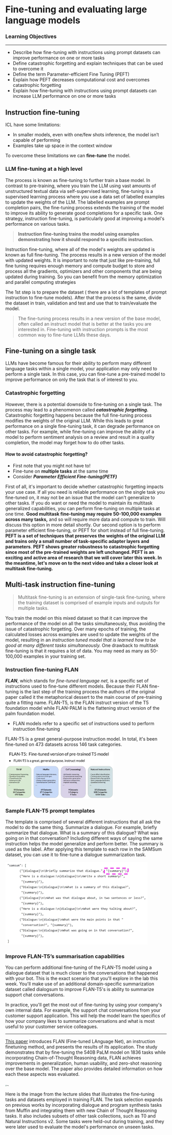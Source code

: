# Fine-tuning and evaluating large language models

### Learning Objectives

------

- Describe how fine-tuning with instructions using prompt datasets can improve performance on one or more tasks
- Define catastrophic forgetting and explain techniques that can be used to overcome it
- Define the term Parameter-efficient Fine Tuning (PEFT)
- Explain how PEFT decreases computational cost and overcomes catastrophic forgetting
- Explain how fine-tuning with instructions using prompt datasets can increase LLM performance on one or more tasks

## Instruction fine-tuning

ICL have some limitations:

- In smaller models, even with one/few shots inference, the model isn’t capable of performing
- Examples take up space in the context window

To overcome these limitations we can **fine-tune** the model. 

### LLM fine-tuning at a high level

The process is known as fine-tuning to further train a base model. In contrast to pre-training, where you train the LLM using vast amounts of unstructured textual data via self-supervised learning, fine-tuning is a supervised learning process where you use a data set of labelled examples to update the weights of the LLM. The labelled examples are prompt completion pairs, the fine-tuning process extends the training of the model to improve its ability to generate good completions for a specific task. One strategy, instruction fine-tuning, is particularly good at improving a model's performance on various tasks. 

> **Instruction fine-tuning trains the model using examples demonstrating how it should respond to a specific instruction.** 

 Instruction fine-tuning, where all of the model's weights are updated is known as full fine-tuning. The process results in a new version of the model with updated weights. It is important to note that just like pre-training, full fine tuning requires enough memory and compute budget to store and process all the gradients, optimizers and other components that are being updated during training. So you can benefit from the memory optimization and parallel computing strategies

The 1st step is to prepare the dataset ( there are a lot of templates of prompt instruction to fine-tune models). After that the process is the same, divide the dataset in train, validation and test and use that to train/evaluate the model.

>  The fine-tuning process results in a new version of the base model, often called an instruct model that is better at the tasks you are interested in. Fine-tuning with instruction prompts is the most common way to fine-tune LLMs these days.

## Fine-tuning on a single task

LLMs have become famous for their ability to perform many different language tasks within a single model, your application may only need to perform a single task. In this case, you can fine-tune a pre-trained model to improve performance on only the task that is of interest to you.  

### Catastrophic forgetting

However, there is a potential downside to fine-tuning on a single task. The process may lead to a phenomenon called ***catastrophic forgetting.*** Catastrophic forgetting happens because the full fine-tuning process modifies the weights of the original LLM. While this leads to great performance on a single fine-tuning task, it can degrade performance on other tasks. For example, while fine-tuning can improve the ability of a model to perform sentiment analysis on a review and result in a quality completion, the model may forget how to do other tasks.



#### How to avoid catastrophic forgetting?

- First note that you might not have to!
- Fine-tune on  **multiple tasks** at the same time
- Consider ***Parameter Efficient Fine-tuning(PETF)***

First of all, it's important to decide whether catastrophic forgetting impacts your use case. If all you need is reliable performance on the single task you fine-tuned on, it may not be an issue that the model can't generalize to other tasks. If you do want or need the model to maintain its multitask generalized capabilities, you can perform fine-tuning on multiple tasks at one time. **Good multitask fine-tuning may require 50-100,000 examples across many tasks,** and so will require more data and compute to train. Will discuss this option in more detail shortly. Our second option is to perform parameter efficient fine-tuning, or PEFT for short instead of full fine-tuning. **PEFT is a set of techniques that preserves the weights of the original LLM and trains only a small number of task-specific adapter layers and parameters**. **PEFT shows greater robustness to catastrophic forgetting since most of the pre-trained weights are left unchanged. PEFT is an exciting and active area of research that we will cover later this week. In the meantime, let's move on to the next video and take a closer look at multitask fine-tuning.**

## Multi-task instruction fine-tuning

> Multitask fine-tuning is an extension of single-task fine-tuning, where the training dataset is comprised of example inputs and outputs for multiple tasks.

You train the model on this mixed dataset so that it can improve the performance of the model on all the tasks simultaneously, thus avoiding the issue of catastrophic forgetting. Over many epochs of training, the calculated losses across examples are used to update the weights of the model, resulting in an *instruction tuned model that is learned how to be good at many different tasks simultaneously.* One drawback to multitask fine-tuning is that it requires a lot of data. You may need as many as 50-100,000 examples in your training set.

### Instruction fine-tuning FLAN

***FLAN***, which stands for *fine-tuned language net,* is a specific set of instructions used to fine-tune different models. Because their FLAN fine-tuning is the last step of the training process the authors of the original paper called it the metaphorical dessert to the main course of pre-training quite a fitting name. FLAN-T5, is the FLAN instruct version of the T5 foundation model while FLAN-PALM is the flattening struct version of the palm foundation model. 

- FLAN models refer to a specific set of instructions used to perform instruction fine-tuning

FLAN-T5 is a great general-purpose instruction model. In total, it's been fine-tuned on 473 datasets across 146 task categories.

<img src="../../%F0%9F%96%BC%EF%B8%8F%20images/Screenshot%202024-03-19%20at%2007.29.26.png" alt="Screenshot 2024-03-19 at 07.29.26" style="zoom:33%;" />

### Sample FLAN-T5 prompt templates

The template is comprised of several different instructions that all ask the model to do the same thing. Summarize a dialogue. For example, briefly summarize that dialogue. What is a summary of this dialogue? What was going on in that conversation? Including different ways of saying the same instruction helps the model generalize and perform better. The summary is used as the label. After applying this template to each row in the SAMSum dataset, you can use it to fine-tune a dialogue summarization task.

<img src="../../%F0%9F%96%BC%EF%B8%8F%20images/image-20240319074658803.png" alt="image-20240319074658803" style="zoom: 50%;" />

### Improve FLAN-T5’s summarisation capabilities

You can perform additional fine-tuning of the FLAN-T5 model using a dialogue dataset that is much closer to the conversations that happened with your bot. This is the exact scenario that you'll explore in the lab this week. You'll make use of an additional domain-specific summarization dataset called dialogsum to improve FLAN-T5's is ability to summarize support chat conversations. 

In practice, you'll get the most out of fine-tuning by using your company's own internal data. For example, the support chat conversations from your customer support application. This will help the model learn the specifics of how your company likes to summarize conversations and what is most useful to your customer service colleagues. 

---

[This paper](https://arxiv.org/abs/2210.11416) introduces FLAN (Fine-tuned LAnguage Net), an instruction finetuning method, and presents the results of its application. The study demonstrates that by fine-tuning the 540B PaLM model on 1836 tasks while incorporating Chain-of-Thought Reasoning data, FLAN achieves improvements in generalization, human usability, and zero-shot reasoning over the base model. The paper also provides detailed information on how each these aspects was evaluated.



<img src="https://d3c33hcgiwev3.cloudfront.net/imageAssetProxy.v1/mu9BmR3dSRuEBq2t64mL0A_f9f43fc146bb42779a56c467bd929df1_image.png?expiry=1710979200000&hmac=n0CwPE2_8orl2Dfrb0iT7up-bJ9CzWmOG-G5LGwSkoQ" alt="img" style="zoom:25%;" />

Here is the image from the lecture slides that illustrates the fine-tuning tasks and datasets employed in training FLAN. The task selection expands on previous works by incorporating dialogue and program synthesis tasks from Muffin and integrating them with new Chain of Thought Reasoning tasks. It also includes subsets of other task collections, such as T0 and Natural Instructions v2. Some tasks were held-out during training, and they were later used to evaluate the model's performance on unseen tasks.